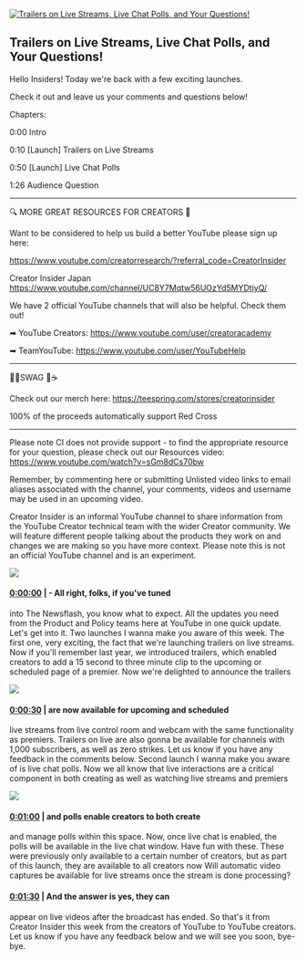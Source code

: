 [![Trailers on Live Streams, Live Chat Polls, and Your Questions!](https://i.ytimg.com/vi/xJbGN_nKMpE/maxresdefault.jpg)](https://www.youtube.com/watch?v=xJbGN_nKMpE)

## Trailers on Live Streams, Live Chat Polls, and Your Questions!

Hello Insiders! Today we're back with a few exciting launches.



Check it out and leave us your comments and questions below!



Chapters:

0:00 Intro

0:10 [Launch] Trailers on Live Streams

0:50 [Launch] Live Chat Polls

1:26 Audience Question



-------------------------------------------



🔍 MORE GREAT RESOURCES FOR CREATORS 🔎



Want to be considered to help us build a better YouTube please sign up here: 

https://www.youtube.com/creatorresearch/?referral_code=CreatorInsider



Creator Insider Japan https://www.youtube.com/channel/UC8Y7Mqtw56UOzYd5MYDtiyQ/



We have 2 official YouTube channels that will also be helpful. Check them out! 



➡ YouTube Creators: https://www.youtube.com/user/creatoracademy



➡ TeamYouTube: https://www.youtube.com/user/YouTubeHelp



-------------------------------------------



👕👚SWAG 🎽☕



Check out our merch here: https://teespring.com/stores/creatorinsider



100% of the proceeds automatically support Red Cross



-------------------------------------------

Please note CI does not provide support - to find the appropriate resource for your question, please check out our Resources video: https://www.youtube.com/watch?v=sGm8dCs70bw



Remember, by commenting here or submitting Unlisted video links to email aliases associated with the channel, your comments, videos and username may be used in an upcoming video.



Creator Insider is an informal YouTube channel to share information from the YouTube Creator technical team with the wider Creator community. We will feature different people talking about the products they work on and changes we are making so you have more context. Please note this is not an official YouTube channel and is an experiment.



![](https://i.ytimg.com/vi/xJbGN_nKMpE/maxres1.jpg)



#### [0:00:00](https://www.youtube.com/watch?v=xJbGN_nKMpE&t=0) |  - All right, folks, if you've tuned

into The Newsflash, you know what to expect. All the updates you need from the Product and Policy teams here at YouTube in one quick update. Let's get into it. Two launches I wanna make you aware of this week. The first one, very exciting, the fact that we're launching trailers on live streams. Now if you'll remember last year, we introduced trailers, which enabled creators to add a 15 second to three minute clip to the upcoming or scheduled page of a premier. Now we're delighted to announce the trailers  

![](https://i.ytimg.com/vi/xJbGN_nKMpE/maxres2.jpg)



#### [0:00:30](https://www.youtube.com/watch?v=xJbGN_nKMpE&t=30) |  are now available for upcoming and scheduled

live streams from live control room and webcam with the same functionality as premiers. Trailers on live are also gonna be available for channels with 1,000 subscribers, as well as zero strikes. Let us know if you have any feedback in the comments below. Second launch I wanna make you aware of is live chat polls. Now we all know that live interactions are a critical component in both creating as well as watching live streams and premiers  

![](https://i.ytimg.com/vi/xJbGN_nKMpE/maxres3.jpg)



#### [0:01:00](https://www.youtube.com/watch?v=xJbGN_nKMpE&t=60) |  and polls enable creators to both create

and manage polls within this space. Now, once live chat is enabled, the polls will be available in the live chat window. Have fun with these. These were previously only available to a certain number of creators, but as part of this launch, they are available to all creators now Will automatic video captures be available for live streams once the stream is done processing?  

#### [0:01:30](https://www.youtube.com/watch?v=xJbGN_nKMpE&t=90) |  And the answer is yes, they can

appear on live videos after the broadcast has ended. So that's it from Creator Insider this week from the creators of YouTube to YouTube creators. Let us know if you have any feedback below and we will see you soon, bye-bye.  